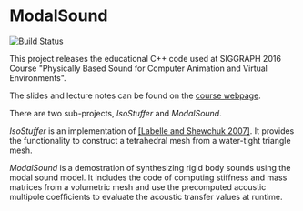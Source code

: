 # ModalSound 
[![Build Status](https://travis-ci.org/dingzeyuli/ModalSound.svg?branch=master)](https://travis-ci.org/dingzeyuli/ModalSound)

This project releases the educational C++ code used at SIGGRAPH 2016 Course "Physically Based Sound for Computer Animation and Virtual Environments".

The slides and lecture notes can be found on the [course webpage](http://graphics.stanford.edu/courses/sound/).



There are two sub-projects, _IsoStuffer_ and _ModalSound_.

_IsoStuffer_ is an implementation of [[Labelle and Shewchuk 2007]](http://www.cs.berkeley.edu/~jrs/papers/stuffing.pdf). It provides the functionality to construct a tetrahedral mesh from a water-tight triangle mesh.

_ModalSound_ is a demostration of synthesizing rigid body sounds using the modal sound model. It includes the code of computing stiffness and mass matrices from a volumetric mesh and use the precomputed acoustic multipole coefficients to evaluate the acoustic transfer values at runtime.
